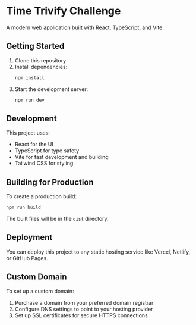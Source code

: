 # Time Trivify Challenge

A modern web application built with React, TypeScript, and Vite.

## Getting Started

1. Clone this repository
2. Install dependencies:
   ```bash
   npm install
   ```
3. Start the development server:
   ```bash
   npm run dev
   ```

## Development

This project uses:
- React for the UI
- TypeScript for type safety
- Vite for fast development and building
- Tailwind CSS for styling

## Building for Production

To create a production build:

```bash
npm run build
```

The built files will be in the `dist` directory.

## Deployment

You can deploy this project to any static hosting service like Vercel, Netlify, or GitHub Pages.

## Custom Domain

To set up a custom domain:
1. Purchase a domain from your preferred domain registrar
2. Configure DNS settings to point to your hosting provider
3. Set up SSL certificates for secure HTTPS connections
